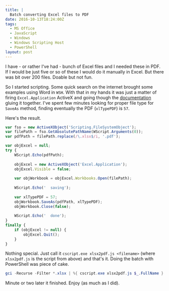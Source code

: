 ```yaml
---
title: |
  Batch converting Excel files to PDF
date: 2016-10-13T18:24:00Z
tags:
  - MS Office
  - JavaScript
  - Windows
  - Windows Scripting Host
  - PowerShell
layout: post
---
```

I have - or rather I've had - bunch of Excel files and I needed these in PDF. If I would be just five or so of these I would do it manually in Excel. But there was bit over 200 files. Doable but not fun. 
  
<!-- excerpt --> 

So I started scripting. Some quick search on the internet brought some examples using Word in `WSH`. With that in my hands it was just a matter of firing `Excel.Application` ActiveX and going though the [documentation][1] gluing it together. I've spent few minutes looking for proper file type for `SaveAs` method, finding eventually the PDF (`xlTypePDF`) is `57`.

Here's the result.

```javascript
var fso = new ActiveXObject('Scripting.FileSystemObject');
var filePath = fso.GetAbsolutePathName(WScript.Arguments(0));
var pdfPath = filePath.replace(/\.xlsx$/i, '.pdf');

var objExcel = null;
try {
	WScript.Echo(pdfPath);
	
	objExcel = new ActiveXObject('Excel.Application');
	objExcel.Visible = false;
	
	var objWorkbook = objExcel.Workbooks.Open(filePath);
	
	WScript.Echo('  saving');
	
	var xlTypePDF = 57;
	objWorkbook.SaveAs(pdfPath, xlTypePDF);
	objWorkbook.Close(false);
	
	WScript.Echo('  done');
}
finally {
	if (objExcel != null) {
		objExcel.Quit();
	}
}
```

Nothing special. Just call it `cscript.exe xlsx2pdf.js <filename>` (where `xlsx2pdf.js` is the script from above) and that's it. Doing the batch with PowerShell was piece of cake.

```powershell
gci -Recurse -Filter *.xlsx | %{ cscript.exe xlsx2pdf.js $_.FullName }
```

Minute or two later it finished. Enjoy (as much as I did).

[1]: https://msdn.microsoft.com/en-us/library/office/ff194565.aspx